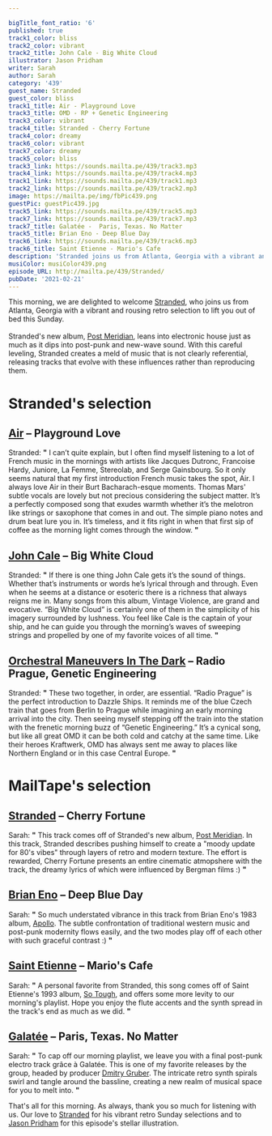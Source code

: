 ```yaml
---

bigTitle_font_ratio: '6'
published: true
track1_color: bliss
track2_color: vibrant
track2_title: John Cale - Big White Cloud
illustrator: Jason Pridham
writer: Sarah
author: Sarah
category: '439'
guest_name: Stranded
guest_color: bliss
track1_title: Air - Playground Love
track3_title: OMD - RP + Genetic Engineering
track3_color: vibrant
track4_title: Stranded - Cherry Fortune
track4_color: dreamy
track6_color: vibrant
track7_color: dreamy
track5_color: bliss
track3_link: https://sounds.mailta.pe/439/track3.mp3
track4_link: https://sounds.mailta.pe/439/track4.mp3
track1_link: https://sounds.mailta.pe/439/track1.mp3
track2_link: https://sounds.mailta.pe/439/track2.mp3
image: https://mailta.pe/img/fbPic439.png
guestPic: guestPic439.jpg
track5_link: https://sounds.mailta.pe/439/track5.mp3
track7_link: https://sounds.mailta.pe/439/track7.mp3
track7_title: Galatée -  Paris, Texas. No Matter
track5_title: Brian Eno - Deep Blue Day
track6_link: https://sounds.mailta.pe/439/track6.mp3
track6_title: Saint Etienne - Mario's Cafe
description: 'Stranded joins us from Atlanta, Georgia with a vibrant and rousing retro selection to lift you out of bed this morning :) '
musiColor: musiColor439.png
episode_URL: http://mailta.pe/439/Stranded/
pubDate: '2021-02-21'
---
```

This morning, we are delighted to welcome [Stranded](https://strandedmsk.bandcamp.com/), who joins us from Atlanta, Georgia with a vibrant and rousing retro selection to lift you out of bed this Sunday. 
<br><br>
Stranded's new album, [Post Meridian](https://homagenewyork.bandcamp.com/album/post-meridian), leans into electronic house just as much as it dips into post-punk and new-wave sound. With this careful leveling, Stranded creates a meld of music that is not clearly referential, releasing tracks that evolve with these influences rather than reproducing them.


# Stranded's selection

## [Air](https://www.facebook.com/intairnet/) – Playground Love
Stranded: **"** I can’t quite explain, but I often find myself listening to a lot of French music in the mornings with artists like Jacques Dutronc, Francoise Hardy, Juniore, La Femme, Stereolab, and Serge Gainsbourg. So it only seems natural that my first introduction French music takes the spot, Air. I always love Air in their Burt Bacharach-esque moments. Thomas Mars' subtle vocals are lovely but not precious considering the subject matter. It’s a perfectly composed song that exudes warmth whether it’s the melotron like strings or saxophone that comes in and out. The simple piano notes and drum beat lure you in. It’s timeless, and it fits right in when that first sip of coffee as the morning light comes through the window. **"** 

## [John Cale](https://john-cale.com/) – Big White Cloud
Stranded: **"** If there is one thing John Cale gets it’s the sound of things. Whether that’s instruments or words he’s lyrical through and through. Even when he seems at a distance or esoteric there is a richness that always reigns me in. Many songs from this album, Vintage Violence, are grand and evocative. “Big White Cloud” is certainly one of them in the simplicity of his imagery surrounded by lushness. You feel like Cale is the captain of your ship, and he can guide you through the morning’s waves of sweeping strings and propelled by one of my favorite voices of all time. **"** 

## [Orchestral Maneuvers In The Dark](https://www.omd.uk.com/) – Radio Prague, Genetic Engineering
Stranded: **"** These two together, in order, are essential. “Radio Prague” is the perfect introduction to Dazzle Ships. It reminds me of the blue Czech train that goes from Berlin to Prague while imagining an early morning arrival into the city. Then seeing myself stepping off the train into the station with the frenetic morning buzz of “Genetic Engineering.” It’s a cynical song, but like all great OMD it can be both cold and catchy at the same time. Like their heroes Kraftwerk, OMD has always sent me away to places like Northern England or in this case Central Europe. **"** 

# MailTape's selection

## [Stranded](https://strandedmsk.bandcamp.com/)  – Cherry Fortune
Sarah: **"** This track comes off of Stranded's new album, [Post Meridian](https://homagenewyork.bandcamp.com/album/post-meridian). In this track, Stranded describes pushing himself to create a "moody update for 80's vibes" through layers of retro and modern texture. The effort is rewarded, Cherry Fortune presents an entire cinematic atmopshere with the track, the dreamy lyrics of which were influenced by Bergman films :) **"** 

## [Brian Eno](https://brianenoallsaints.bandcamp.com/) – Deep Blue Day
Sarah: **"** So much understated vibrance in this track from Brian Eno's 1983 album, [Apollo](https://brian-eno.net/apollo/index.html). The subtle confrontation of traditional western music and post-punk modernity flows easily, and the two modes play off of each other with such graceful contrast :) **"** 

## [Saint Etienne](https://saintetienne.bandcamp.com/releases) – Mario's Cafe
Sarah: **"** A personal favorite from Stranded, this song comes off of Saint Etienne's 1993 album, [So Tough](http://www.saintetienne.com/music/so-tough/), and offers some more levity to our morning's playlist. Hope you enjoy the flute accents and the synth spread in the track's end as much as we did. **"** 

## [Galatée](https://hjordis-britt-astrom.bandcamp.com/) – Paris, Texas. No Matter
Sarah: **"** To cap off our morning playlist, we leave you with a final post-punk electro track grâce à Galatée. This is one of my favorite releases by the group, headed by producer [Dmitry Gruber](https://www.facebook.com/hjordisbritt.astrom). The intricate retro synth spirals swirl and tangle around the bassline, creating a new realm of musical space for you to melt into. **"** 

That's all for this morning. As always, thank you so much for listening with us. Our love to [Stranded](https://strandedmsk.bandcamp.com/) for his vibrant retro Sunday selections and to [Jason Pridham](https://www.instagram.com/grancharismo/) for this episode's stellar illustration.
